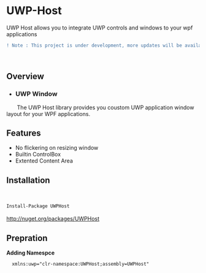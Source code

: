 # UWP-Host
UWP Host allows you to integrate UWP controls and windows to your wpf applications
```diff
! Note : This project is under development, more updates will be available soon.
```
<br>
<h2>Overview</h2>
<ul>
  <li><h3>UWP Window</h3></li>
</ul>
&nbsp;&nbsp;&nbsp;&nbsp;&nbsp;&nbsp;
The UWP Host library provides you coustom UWP application window layout for your WPF applications.
<h2>Features</h2>
<ul>
<li>No flickering on resizing window</li>
<li>Builtin ControlBox</li>
<li>Extented Content Area</li>
</ul>
<h2>Installation</h2>
<br>
<code>
Install-Package UWPHost
</code>
<br>
<a href="">http://nuget.org/packages/UWPHost</a>
<br>
<h2>Prepration</h2>
<b>Adding Namespce</b>
<br>
<code>
  xmlns:uwp="clr-namespace:UWPHost;assembly=UWPHost"
</code>
